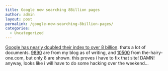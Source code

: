 ```yaml
---
title: Google now searching 8Billion pages
author: admin
layout: post
permalink: /google-now-searching-8billion-pages/
categories:
  - Uncategorized
---
```

[Google has nearly doubled their index to over 8 billion][1]. thats a lot of documents. [9890][2] are from my blog as of writing, and [10500][3] from the-hairy-one.com, but only 8 are shown. this proves i have to fix that site! DAMN! anyway, looks like i will have to do some hacking over the weekend&#8230;

 [1]: http://www.google.com/googleblog/2004/11/googles-index-nearly-doubles.html
 [2]: http://www.google.com/search?sourceid=navclient&ie=UTF-8&q=site%3Ablog%2Elotas%2Dsmartman%2Enet
 [3]: http://www.google.com/search?hl=en&lr=&q=site%3Athe-hairy-one.com